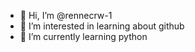 - 👋 Hi, I’m @rennecrw-1
- 👀 I’m interested in learning about github
- 🌱 I’m currently learning python


<!---
rennecrw-1/rennecrw-1 is a ✨ special ✨ repository because its `README.md` (this file) appears on your GitHub profile.
You can click the Preview link to take a look at your changes.
--->
